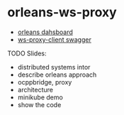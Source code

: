 # orleans-ws-proxy

- [orleans dahsboard](http://localhost:5223/)
- [ws-proxy-client swagger](http://localhost:8082/swagger/index.html)

TODO Slides:
- distributed systems intor
- describe orleans approach
- ocppbridge, proxy
- architecture
- minikube demo
- show the code
